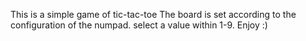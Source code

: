 This is a simple game of tic-tac-toe
The board is set according to the configuration of the numpad.
select a value within 1-9.
Enjoy :)
